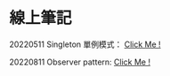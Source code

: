 # 線上筆記

20220511 Singleton 單例模式： [Click Me !](https://hackmd.io/qYBURa0zQDO39eVSBfkKaw?view)

20220811 Observer pattern:  [Click Me !](https://hackmd.io/WF3fmPmDSYKuV5ka230HFw?fbclid=IwAR00k8ElzKmIM8eSrKyCtps2m_Ak524tNQon7DxaEosDmnMc7CwXF93_yj4)



